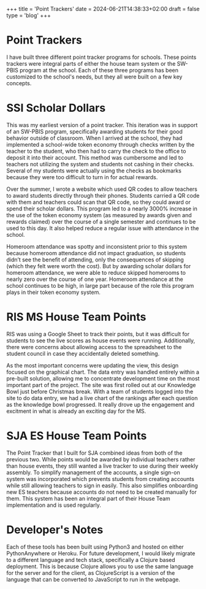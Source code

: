 +++
title = 'Point Trackers'
date = 2024-06-21T14:38:33+02:00
draft = false
type = 'blog'
+++

# Point Trackers
I have built three different point tracker programs for schools. These points trackers were integral parts of either 
the house team system or the SW-PBIS program at the school. Each of these three programs has been customized to 
the school's needs, but they all were built on a few key concepts.

# SSI Scholar Dollars
This was my earliest version of a point tracker. This iteration was in support of an SW-PBIS program, specifically
awarding students for their good behavior outside of classroom. When I arrived at the school, they had implemented a 
school-wide token economy through checks written by the teacher to the student, who then had to carry the check to the 
office to deposit it into their account. This method was cumbersome and led to teachers not utilizing the system and 
students not cashing in their checks. Several of my students were actually using the checks as bookmarks because they 
were too difficult to turn in for actual rewards.

Over the summer, I wrote a website which used QR codes to allow teachers to award students directly through their 
phones. Students carried a QR code with them and teachers could scan that QR code, so they could award or spend their 
scholar dollars. This program led to a nearly 3000% increase in the use of the token economy system (as measured by 
awards given and rewards claimed) over the course of a single semester and continues to be used to this day. It also 
helped reduce a regular issue with attendance in the school.

Homeroom attendance was spotty and inconsistent prior to this system because homeroom attendance did not impact 
graduation, so students didn’t see the benefit of attending, only the consequences of skipping (which they felt were 
worth the cost). But by awarding scholar dollars for homeroom attendance, we were able to reduce skipped homerooms to 
nearly zero over the course of one year. Homeroom attendance at the school continues to be high, in large part because 
of the role this program plays in their token economy system.

# RIS MS House Team Points
RIS was using a Google Sheet to track their points, but it was difficult for students to see the live scores as house
events were running. Additionally, there were concerns about allowing access to the spreadsheet to the student council
in case they accidentally deleted something.

As the most important concerns were updating the view, this design focused on the graphical chart. The data entry was
handled entirely within a pre-built solution, allowing me to concentrate development time on the most important part of
the project. The site was first rolled out at our Knowledge Bowl just before Christmas break. With a team of students
logged into the site to do data entry, we had a live chart of the rankings after each question as the knowledge bowl
progressed. It really drove up the engagement and excitment in what is already an exciting day for the MS.

# SJA ES House Team Points
The Point Tracker that I built for SJA combined ideas from both of the previous two. While points would be awarded by
individual teachers rather than house events, they still wanted a live tracker to use during their weekly assembly.
To simplify management of the accounts, a single sign-on system was incorporated which prevents students from creating
accounts while still allowing teachers to sign in easily. This also simplifies onboarding new ES teachers because
accounts do not need to be created manually for them. This system has been an integral part of their House Team 
implementation and is used regularly.

# Developer's Notes
Each of these tools has been built using Python3 and hosted on either PythonAnywhere or Heroku. For future development,
I would likely migrate to a different language and tech stack, specifically a Clojure based deployment. This is because
Clojure allows you to use the same language for the server and for the client, as ClojureScript is a version of the
language that can be converted to JavaScript to run in the webpage. 

